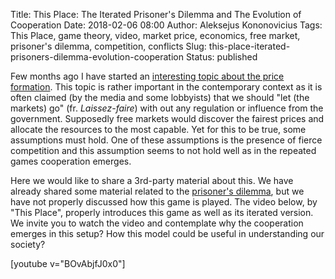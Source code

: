 Title: This Place: The Iterated Prisoner's Dilemma and The Evolution of Cooperation
Date: 2018-02-06 08:00
Author: Aleksejus Kononovicius
Tags: This Place, game theory, video, market price, economics, free market, prisoner's dilemma, competition, conflicts
Slug: this-place-iterated-prisoners-dilemma-evolution-cooperation
Status: published

Few months ago I have started an [interesting topic about the price formation](/tag/price-formation-series/). This topic is rather important in the contemporary context as it is often claimed (by the media and some lobbyists) that we should "let (the markets) go" (fr. *Laissez-faire*) with out any regulation or influence from the government. Supposedly free markets would discover the fairest prices and allocate the resources to the most capable. Yet for this to be true, some assumptions must hold. One of these assumptions is the presence of fierce competition and this assumption seems to not hold well as in the repeated games cooperation emerges.

Here we would like to share a 3rd-party material about this. We have already shared some material related to the [prisoner's dilemma](/tag/prisoners-dilemma/), but we have not properly discussed how this game is played. The video below, by "This Place", properly introduces this game as well as its iterated version. We invite you to watch the video and contemplate why the cooperation emerges in this setup? How this model could be useful in understanding our society?

[youtube v="BOvAbjfJ0x0"]
